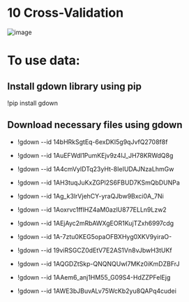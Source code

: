 # 10 Cross-Validation

![image](https://github.com/Snossy123/Artificial-Intelligence-Software-For-Diagnosis-Of-Cardiovascular-Diseases/assets/61948065/3a71a8cc-a3c2-4e99-ba26-9b29e33f9dd5)

# To use data:

## Install gdown library using pip
!pip install gdown

## Download necessary files using gdown
- !gdown --id 14bHRkSgtEq-6exDKI5g9qJvfQ2708f8f
  
- !gdown --id 1AuEFWdl1PumKEjv9z4lJ_JH78KRWdQ8g

- !gdown --id 1A4cmVyIDTq23yHt-8IeIUDAJNzaLhmGw

- !gdown --id 1AH3tuqJuKxZGPl2S6FBUD7KSmQbDUNPa

- !gdown --id 1Ag_k3lrVjehCY-yraQJbw9Bxci0A_7Ni

- !gdown --id 1Aoxrvc1ffIHZ4aM0azlU877ELLn9Lzw2

- !gdown --id 1AEjAyc2mRbAWXgEOR1KujTZxh6997cdg

- !gdown --id 1A-7ztu0KEG5opaOFBXHyg0XKV9yiraO-

- !gdown --id 19viRSGCZ0dEtV7E2AS1Vn8vJbwH3tUKf

- !gdown --id 1AQGDZtSkp-QNQNQUwl7MKz0iKmDZBFrJ

- !gdown --id 1AAem6_anj1HM55_G09S4-HdZZPFelEjg

- !gdown --id 1AWE3bJBuvALv75WcKb2yu8QAPq4cudei
